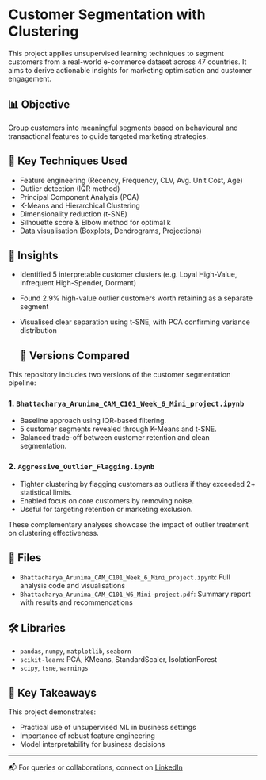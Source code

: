 # Customer Segmentation with Clustering

This project applies unsupervised learning techniques to segment customers from a real-world e-commerce dataset across 47 countries. It aims to derive actionable insights for marketing optimisation and customer engagement.

## 📊 Objective
Group customers into meaningful segments based on behavioural and transactional features to guide targeted marketing strategies.

## 🔧 Key Techniques Used
- Feature engineering (Recency, Frequency, CLV, Avg. Unit Cost, Age)
- Outlier detection (IQR method)
- Principal Component Analysis (PCA)
- K-Means and Hierarchical Clustering
- Dimensionality reduction (t-SNE)
- Silhouette score & Elbow method for optimal k
- Data visualisation (Boxplots, Dendrograms, Projections)

## 🧠 Insights
- Identified 5 interpretable customer clusters (e.g. Loyal High-Value, Infrequent High-Spender, Dormant)
- Found 2.9% high-value outlier customers worth retaining as a separate segment
- Visualised clear separation using t-SNE, with PCA confirming variance distribution

  ## 📎 Versions Compared

This repository includes two versions of the customer segmentation pipeline:

### 1. `Bhattacharya_Arunima_CAM_C101_Week_6_Mini_project.ipynb`
- Baseline approach using IQR-based filtering.
- 5 customer segments revealed through K-Means and t-SNE.
- Balanced trade-off between customer retention and clean segmentation.

### 2. `Aggressive_Outlier_Flagging.ipynb`
- Tighter clustering by flagging customers as outliers if they exceeded 2+ statistical limits.
- Enabled focus on core customers by removing noise.
- Useful for targeting retention or marketing exclusion.

These complementary analyses showcase the impact of outlier treatment on clustering effectiveness.

## 📁 Files
- `Bhattacharya_Arunima_CAM_C101_Week_6_Mini_project.ipynb`: Full analysis code and visualisations
- `Bhattacharya_Arunima_CAM_C101_W6_Mini-project.pdf`: Summary report with results and recommendations

## 🛠️ Libraries
- `pandas`, `numpy`, `matplotlib`, `seaborn`
- `scikit-learn`: PCA, KMeans, StandardScaler, IsolationForest
- `scipy`, `tsne`, `warnings`

## 📌 Key Takeaways
This project demonstrates:
- Practical use of unsupervised ML in business settings
- Importance of robust feature engineering
- Model interpretability for business decisions

---

📬 For queries or collaborations, connect on [LinkedIn](https://www.linkedin.com/in/arunima-bhattacharya-researcher-phd/)
